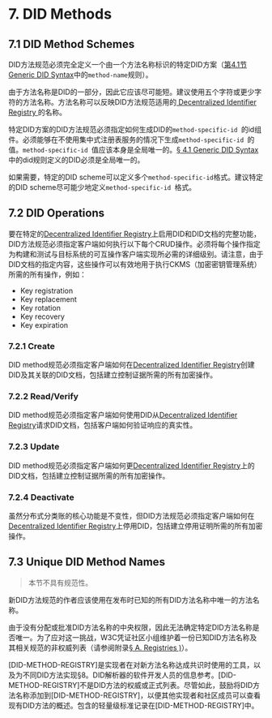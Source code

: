 # 7. DID Methods
## 7.1 DID Method Schemes
DID方法规范必须完全定义一个由一个方法名称标识的特定DID方案（[第4.1节 Generic DID Syntax](#_4-1-generic-did-syntax)中的``method-name``规则）。

由于方法名称是DID的一部分，因此它应该尽可能短。建议使用五个字符或更少字符的方法名称。方法名称可以反映DID方法规范适用的[ Decentralized Identifier Registry ]()的名称。

特定DID方案的DID方法规范必须指定如何生成DID的``method-specific-id ``的id组件。必须能够在不使用集中式注册表服务的情况下生成``method-specific-id ``的值。``method-specific-id ``值应该本身是全局唯一的。[§ 4.1 Generic DID Syntax ](#_4-1-generic-did-syntax)中的did规则定义的DID必须是全局唯一的。

如果需要，特定的DID scheme可以定义多个``method-specific-id``格式。建议特定的DID scheme尽可能少地定义``method-specific-id ``格式。

## 7.2 DID Operations
要在特定的[Decentralized Identifier Registry]()上启用DID和DID文档的完整功能，DID方法规范必须指定客户端如何执行以下每个CRUD操作。必须将每个操作指定为构建和测试与目标系统的可互操作客户端实现所必需的详细级别。请注意，由于DID文档的指定内容，这些操作可以有效地用于执行CKMS（加密密钥管理系统）所需的所有操作，例如：
- Key registration
- Key replacement
- Key rotation
- Key recovery
- Key expiration

### 7.2.1 Create
DID method规范必须指定客户端如何在[Decentralized Identifier Registry]()创建DID及其关联的DID文档，包括建立控制证据所需的所有加密操作。


### 7.2.2 Read/Verify
DID method规范必须指定客户端如何使用DID从[Decentralized Identifier Registry]()请求DID文档，包括客户端如何验证响应的真实性。

### 7.2.3 Update
DID method规范必须指定客户端如何更[Decentralized Identifier Registry]()上的DID文档，包括建立控制证据所需的所有加密操作。

### 7.2.4 Deactivate
虽然分布式分类账的核心功能是不变性，但DID方法规范必须指定客户端如何在[Decentralized Identifier Registry]()上停用DID，包括建立停用证明所需的所有加密操作。

## 7.3 Unique DID Method Names
> 本节不具有规范性。

新DID方法规范的作者应该使用在发布时已知的所有DID方法名称中唯一的方法名称。

由于没有分配或批准DID方法名称的中央权限，因此无法确定特定DID方法名称是否唯一。为了应对这一挑战，W3C凭证社区小组维护着一份已知DID方法名称及其相关规范的非权威列表（请参阅附录[§ A. Registries )]()）。

[DID-METHOD-REGISTRY]是实现者在对新方法名称达成共识时使用的工具，以及为不同DID方法实现§8。DID解析器的软件开发人员的信息参考。[DID-METHOD-REGISTRY]不是DID方法的权威或正式列表。尽管如此，鼓励将DID方法名称添加到[DID-METHOD-REGISTRY]，以便其他实现者和社区成员可以查看现有DID方法的概述。包含的轻量级标准记录在[DID-METHOD-REGISTRY]中。
